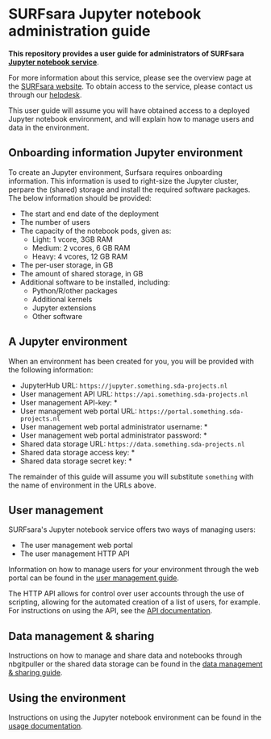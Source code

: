# SURFsara Jupyter notebook administration guide
**This repository provides a user guide for administrators of SURFsara [Jupyter notebook service](https://www.surf.nl/en/jupyter-notebook-accessible-and-interactive-data-analysis-for-research-and-education)**.

For more information about this service, please see the overview page at the [SURFsara website](https://www.surf.nl/en/jupyter-notebook-accessible-and-interactive-data-analysis-for-research-and-education). To obtain access to the service, please contact us through our [helpdesk](mailto:info@surfsara.nl).

This user guide will assume you will have obtained access to a deployed Jupyter notebook environment, and will explain how to manage users and data in the environment.

## Onboarding information Jupyter environment
To create an Jupyter environment, Surfsara requires onboarding information. 
This information is used to right-size the Jupyter cluster, perpare the (shared) storage and install the required software packages. The below information should be provided:

* The start and end date of the deployment
* The number of users
* The capacity of the notebook pods, given as:
    * Light: 1 vcore, 3GB RAM
    * Medium: 2 vcores, 6 GB RAM
    * Heavy: 4 vcores, 12 GB RAM
* The per-user storage, in GB
* The amount of shared storage, in GB
* Additional software to be installed, including:
    * Python/R/other packages
    * Additional kernels
    * Jupyter extensions
    * Other software

## A Jupyter environment
When an environment has been created for you, you will be provided with the following information:

* JupyterHub URL: `https://jupyter.something.sda-projects.nl`
* User management API URL: `https://api.something.sda-projects.nl`
* User management API-key: \*
* User management web portal URL: `https://portal.something.sda-projects.nl`
* User management web portal administrator username: \*
* User management web portal administrator password: \*
* Shared data storage URL: `https://data.something.sda-projects.nl`
* Shared data storage access key: \*
* Shared data storage secret key: \*

The remainder of this guide will assume you will substitute `something` with the name of environment in the URLs above.

## User management
SURFsara's Jupyter notebook service offers two ways of managing users:
* The user management web portal
* The user management HTTP API

Information on how to manage users for your environment through the web portal can be found in the [user management guide](USERMANAGEMENT.md).

The HTTP API allows for control over user accounts through the use of scripting, allowing for the automated creation of a list of users, for example.
For instructions on using the API, see the [API documentation](USERMANAGEMENT-API.md).

## Data management & sharing
Instructions on how to manage and share data and notebooks through nbgitpuller or the shared data storage can be found in the [data management & sharing guide](SHARING-DATA.md).

## Using the environment
Instructions on using the Jupyter notebook environment can be found in the [usage documentation](USAGE.md).
